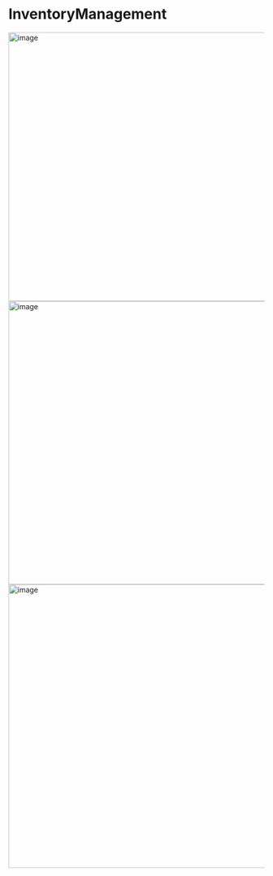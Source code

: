 # InventoryManagement


<img width="1061" height="530" alt="image" src="https://github.com/user-attachments/assets/2338533c-19c0-42b1-b9bc-042475a92876" />

<img width="1058" height="558" alt="image" src="https://github.com/user-attachments/assets/0fb921a3-ef04-413b-b682-b7b390117ac3" />

<img width="1038" height="559" alt="image" src="https://github.com/user-attachments/assets/ace4f098-de10-4142-b7dd-b246dfa76ca5" />







